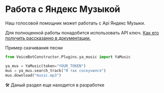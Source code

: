 # Работа с Яндекс Музыкой

Наш голосовой помощник может работать с Api Яндекс Музыки. 


Для полноценной работы понадобится использовать API ключ. [Как его получить рассказанно в документации.](https://yandex-music.readthedocs.io/en/main/token.html)

Пример скачивания песни
``` python
from VoiceBotConstructor.Plugins.ya_music import YaMusic

ya_mus = YaMusic(token="YOUR_TOKEN")
mus = ya_mus.search_track("Я так соскучился")
mus.download("music.mp3")
```

🛠 Даный раздел еще находится в разработке
